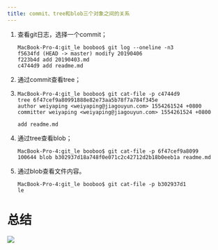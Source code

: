 ```yaml
---
title: commit、tree和blob三个对象之间的关系
---
```


1. 查看git日志，选择一个commit；

   ```
   MacBook-Pro-4:git_le booboo$ git log --oneline -n3
   f5634fd (HEAD -> master) modify 20190406
   f223b4d add 20190403.md
   c4744d9 add readme.md
   ```

2. 通过commit查看tree；

3. ```
   MacBook-Pro-4:git_le booboo$ git cat-file -p c4744d9
   tree 6f47cef9a80991888e82e73aa5b78f7a784f345e
   author weiyaping <weiyaping@jiagouyun.com> 1554261524 +0800
   committer weiyaping <weiyaping@jiagouyun.com> 1554261524 +0800

   add readme.md
   ```

4. 通过tree查看blob；

   ```
   MacBook-Pro-4:git_le booboo$ git cat-file -p 6f47cef9a8099
   100644 blob b302937d18a748f0e071c2c42712d2b18b0eeb1a	readme.md
   ```

5. 通过blob查看文件内容。

   ```
   MacBook-Pro-4:git_le booboo$ git cat-file -p b302937d1
   le
   ```

# 总结

![](pic/006.jpg)
